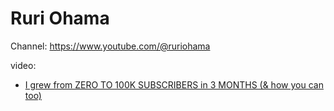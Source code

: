 # Ruri Ohama
Channel: https://www.youtube.com/@ruriohama

video:
- [I grew from ZERO TO 100K SUBSCRIBERS in 3 MONTHS (&amp; how you can too)](https://youtu.be/9BDI39PUR2w) 
